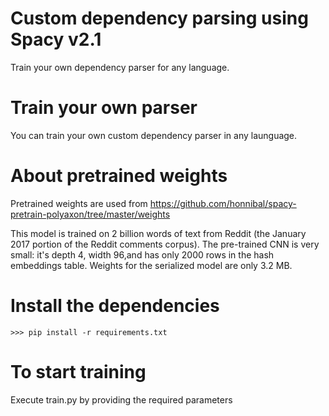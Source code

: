 # Custom dependency parsing using Spacy v2.1
Train your own dependency parser for any language.

# Train your own parser
You can train your own custom dependency parser in any launguage.

# About pretrained weights
Pretrained weights are used from https://github.com/honnibal/spacy-pretrain-polyaxon/tree/master/weights

This model is trained on 2 billion words of text from Reddit (the January 2017 portion of the Reddit comments corpus).
The pre-trained CNN is very small: it's depth 4, width 96,and has only 2000 rows in the hash embeddings table.
Weights for the serialized model are only 3.2 MB.

# Install the dependencies
    >>> pip install -r requirements.txt

# To start training
Execute train.py by providing the required parameters

